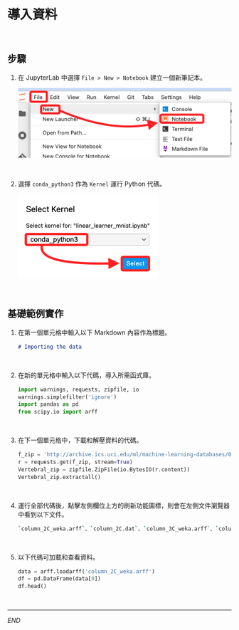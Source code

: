 # 導入資料

<br>

## 步驟

1. 在 JupyterLab 中選擇 `File > New > Notebook` 建立一個新筆記本。

    ![](images/img_22.png)

<br>

2. 選擇 `conda_python3` 作為 `Kernel` 運行 Python 代碼。

    ![](images/img_18.png)

<br>

## 基礎範例實作

1. 在第一個單元格中輸入以下 Markdown 內容作為標題。

    ```markdown
    # Importing the data
    ```

<br>

2. 在新的單元格中輸入以下代碼，導入所需函式庫。

    ```python
    import warnings, requests, zipfile, io
    warnings.simplefilter('ignore')
    import pandas as pd
    from scipy.io import arff
    ```

<br>

3. 在下一個單元格中，下載和解壓資料的代碼。

    ```python
    f_zip = 'http://archive.ics.uci.edu/ml/machine-learning-databases/00212/vertebral_column_data.zip'
    r = requests.get(f_zip, stream=True)
    Vertebral_zip = zipfile.ZipFile(io.BytesIO(r.content))
    Vertebral_zip.extractall()
    ```

<br>

4. 運行全部代碼後，點擊左側欄位上方的刷新功能圖標，則會在左側文件瀏覽器中看到以下文件。

    ```bash
    `column_2C_weka.arff`、`column_2C.dat`、`column_3C_weka.arff`、`column_3C.dat`。
    ```

<br>

5. 以下代碼可加載和查看資料。

    ```python
    data = arff.loadarff('column_2C_weka.arff')
    df = pd.DataFrame(data[0])
    df.head()
    ```

<br>

___

_END_